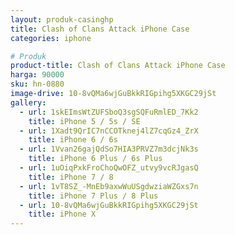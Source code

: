 ```yaml
---
layout: produk-casinghp
title: Clash of Clans Attack iPhone Case
categories: iphone

# Produk
product-title: Clash of Clans Attack iPhone Case
harga: 90000
sku: hn-0880
image-drive: 10-8vQMa6wjGuBkkRIGpihg5XKGC29jSt
gallery:
  - url: 1skEImsWtZUFSboQ3sgSQFuRmlED_7Kk2
    title: iPhone 5 / 5s / SE
  - url: 1Xadt9QrIC7nCCOTknej4lZ7cqGz4_ZrX
    title: iPhone 6 / 6s
  - url: 1Vvan26gajQdSo7HIA3PRVZ7m3dcjNk3s
    title: iPhone 6 Plus / 6s Plus
  - url: 1uOiqPxkFroChoQwOFZ_utvy9vcRJgasQ
    title: iPhone 7 / 8
  - url: 1vT8SZ_-MnEb9axwWuUSgdwziaWZGxs7n
    title: iPhone 7 Plus / 8 Plus
  - url: 10-8vQMa6wjGuBkkRIGpihg5XKGC29jSt
    title: iPhone X
---
```

